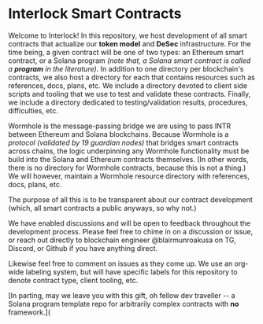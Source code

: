 # Interlock Smart Contracts

Welcome to Interlock! In this repository, we host development of all smart contracts that actualize our **token model** and **DeSec** infrastructure. For the time being, a given contract will be one of two types: an Ethereum smart contract, or a Solana program _(note that, a Solana smart contract is called a **program** in the literature)_. In addition to one directory per blockchain's contracts, we also host a directory for each that contains resources such as references, docs, plans, etc. We include a directory devoted to client side scripts and tooling that we use to test and validate these contracts. Finally, we include a directory dedicated to testing/validation results, procedures, difficulties, etc.

Wormhole is the message-passing bridge we are using to pass INTR between Ethereum and Solana blockchains. Because Wormhole is a _protocol (validated by 19 guardian nodes)_ that bridges smart contracts across chains, the logic underpinning any Wormhole functionality must be build into the Solana and Ethereum contracts themselves. (In other words, there is no directory for Wormhole contracts, because this is not a thing.) We will however, maintain a Wormhole resource directory with references, docs, plans, etc.

The purpose of all this is to be transparent about our contract development (which, all smart contracts a public anyways, so why not.)

We have enabled discussions and will be open to feedback throughout the development process. Please feel free to chime in on a discussion or issue, or reach out directly to blockchain engineer @blairmunroakusa on TG, Discord, or Github if you have anything direct.

Likewise feel free to comment on issues as they come up. We use an org-wide labeling system, but will have specific labels for this repository to denote contract type, client tooling, etc.

[In parting, may we leave you with this gift, oh fellow dev traveller -- a Solana program template repo for arbitrarily complex contracts with **no** framework.](
